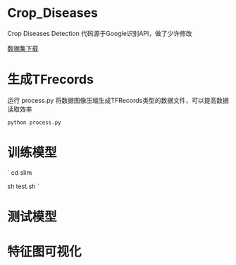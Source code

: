 # Crop_Diseases
Crop Diseases Detection
代码源于Google识别API，做了少许修改

[数据集下载](....)

# 生成TFrecords

运行 process.py 将数据图像压缩生成TFRecords类型的数据文件，可以提高数据读取效率

`
python process.py
`
# 训练模型

`
cd slim

sh test.sh
`

# 测试模型


# 特征图可视化
